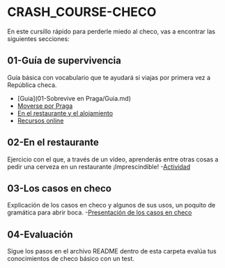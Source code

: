 # CRASH_COURSE-CHECO
En este cursillo rápido para perderle miedo al checo, vas a encontrar las siguientes secciones:
## 01-Guía de supervivencia
Guía básica con vocabulario que te ayudará si viajas por primera vez a República checa.
- [Guia](01-Sobrevive en Praga/Guia.md) 
- [Moverse por Praga](Moverse.md)
- [En el restaurante y el alojamiento](Restaurantealojamiento.md)
- [Recursos online](Recursos.md)
## 02-En el restaurante
Ejercicio con el que, a través de un vídeo, aprenderás entre otras cosas a pedir una cerveza en un restaurante ¡Imprescindible!
-[Actividad](restaurante.md)
## 03-Los casos en checo
Explicación de los casos en checo y algunos de sus usos, un poquito de gramática para abrir boca.
-[Presentación de los casos en checo](slides.md)
## 04-Evaluación
Sigue los pasos en el archivo README dentro de esta carpeta evalúa tus conocimientos de checo básico con un test. 
